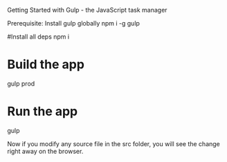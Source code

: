 Getting Started with Gulp - the JavaScript task manager

Prerequisite:
Install gulp globally
npm i -g gulp

#Install all deps
npm i

# Build the app
gulp prod

# Run the app
gulp

Now if you modify any source file in the src folder, you will see the change right away on the browser.
